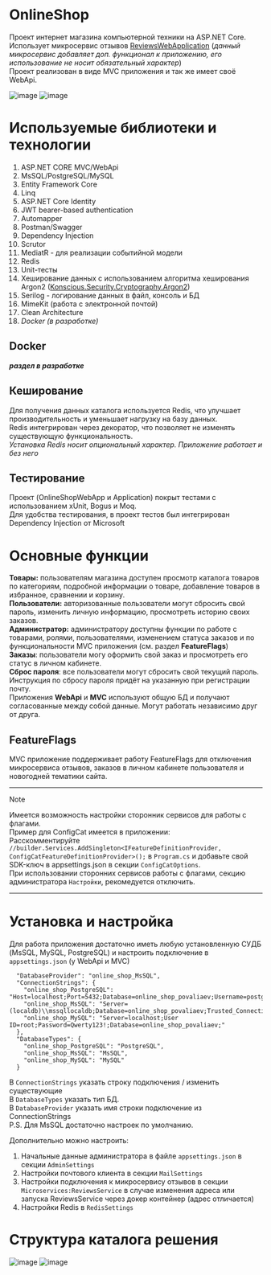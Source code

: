 # OnlineShop
Проект интернет магазина компьютерной техники на ASP.NET Core. <br/>
Использует микросервис отзывов [ReviewsWebApplication](https://github.com/IvanPovaliaev/ReviewsWebApplication) (*данный микросервис добавляет доп. функционал к приложению, его использование не носит обязательный характер*)\
Проект реализован в виде MVC приложения и так же имеет своё WebApi.

![image](https://github.com/user-attachments/assets/cce15af0-08bc-41d8-8235-ac91b94eaae0)
![image](https://github.com/user-attachments/assets/66c49a56-9b91-4f9a-a1b5-9e8ad4d6d366)

# Используемые библиотеки и технологии
1. ASP.NET CORE MVC/WebApi
2. MsSQL/PostgreSQL/MySQL
3. Entity Framework Core
4. Linq
5. ASP.NET Core Identity
6. JWT bearer-based authentication
7. Automapper
8. Postman/Swagger
9. Dependency Injection
10. Scrutor
11. MediatR - для реализации событийной модели
12. Redis
13. Unit-тесты
14. Хеширование данных с использованием алгоритма хеширования Argon2 ([Konscious.Security.Cryptography.Argon2](https://github.com/kmaragon/Konscious.Security.Cryptography))
15. Serilog - логирование данных в файл, консоль и БД
16. MimeKit (работа с электронной почтой)
17. Clean Architecture
18. *Docker (в разработке)*

## Docker

***раздел в разработке***

## Кеширование
Для получения данных каталога используется Redis, что улучшает производительность и уменьшает нагрузку на базу данных. <br/>
Redis интегрирован через декоратор, что позволяет не изменять существующую функциональность.\
*Установка Redis носит опциональный характер. Приложение работает и без него*

## Тестирование
Проект (OnlineShopWebApp и Application) покрыт тестами с использованием xUnit, Bogus и Moq.\
Для удобства тестирования, в проект тестов был интегрирован Dependency Injection от Microsoft

# Основные функции
**Товары:** пользователям магазина доступен просмотр каталога товаров по категориям, подробной информации о товаре, добавление товаров в избранное, сравнении и корзину.<br/>
**Пользователи:** авторизованные пользователи могут сбросить свой пароль, изменить личную информацию, просмотреть историю своих заказов.<br/>
**Администратор:** администратору доступны функции по работе с товарами, ролями, пользователями, изменением статуса заказов и по функциональности MVC приложения (см. раздел **FeatureFlags**)<br/>
**Заказы**: пользователи могу оформить свой заказ и просмотреть его статус в личном кабинете.<br/>
**Сброс пароля**: все пользователи могут сбросить свой текущий пароль. Инструкция по сбросу пароля придёт на указанную при регистрации почту.<br/>
Приложения **WebApi** и **MVC** используют общую БД и получают согласованные между собой данные. Могут работать независимо друг от друга.<br/>

## FeatureFlags

MVC приложение поддерживает работу FeatureFlags для отключения микросервиса отзывов, заказов в личном кабинете пользователя и новогодней тематики сайта.

---
> [!NOTE]
> Имеется возможность настройки сторонник сервисов для работы с флагами.\
> Пример для ConfigCat имеется в приложении:\
> Расскомментируйте `//builder.Services.AddSingleton<IFeatureDefinitionProvider, ConfigCatFeatureDefinitionProvider>();` в `Program.cs` и добавьте свой SDK-ключ в appsettings.json в секции `ConfigCatOptions`.\
> При использовании сторонних сервисов работы с флагами, секцию администратора `Настройки`, рекомедуется отключить.
---

# Установка и настройка

Для работа приложения достаточно иметь любую установленную СУДБ (MsSQL, MySQL, PostgreSQL) и настроить подключение в `appsettings.json` (у WebApi и MVC)
```
  "DatabaseProvider": "online_shop_MsSQL",
  "ConnectionStrings": {
    "online_shop_PostgreSQL": "Host=localhost;Port=5432;Database=online_shop_povaliaev;Username=postgres;Password=Qwerty123;",
    "online_shop_MsSQL": "Server=(localdb)\\mssqllocaldb;Database=online_shop_povaliaev;Trusted_Connection=True;",
    "online_shop_MySQL": "Server=localhost;User ID=root;Password=Qwerty123!;Database=online_shop_povaliaev;"
  },
  "DatabaseTypes": {
    "online_shop_PostgreSQL": "PostgreSQL",
    "online_shop_MsSQL": "MsSQL",
    "online_shop_MySQL": "MySQL"
  }
```

В `ConnectionStrings` указать строку подключения / изменить существующие\
В `DatabaseTypes` указать тип БД.\
В `DatabaseProvider` указать имя строки подключение из ConnectionStrings\
P.S. Для MsSQL достаточно настроек по умолчанию.

Дополнительно можно настроить:
1. Начальные данные администратора  в файле `appsettings.json` в секции `AdminSettings`
2. Настройки почтового клиента в секции `MailSettings`
3. Настройки подключения к микросервису отзывов в секции `Microservices:ReviewsService` в случае изменения адреса или запуска ReviewsService через докер контейнер (адрес отличается)
4. Настройки Redis в `RedisSettings`

# Структура каталога решения
![image](https://github.com/user-attachments/assets/7f2480d2-eb11-464b-be35-7aa0b1d26b75)
![image](https://github.com/user-attachments/assets/9b9231f7-b945-40f7-bc14-8e5da39273c2)

